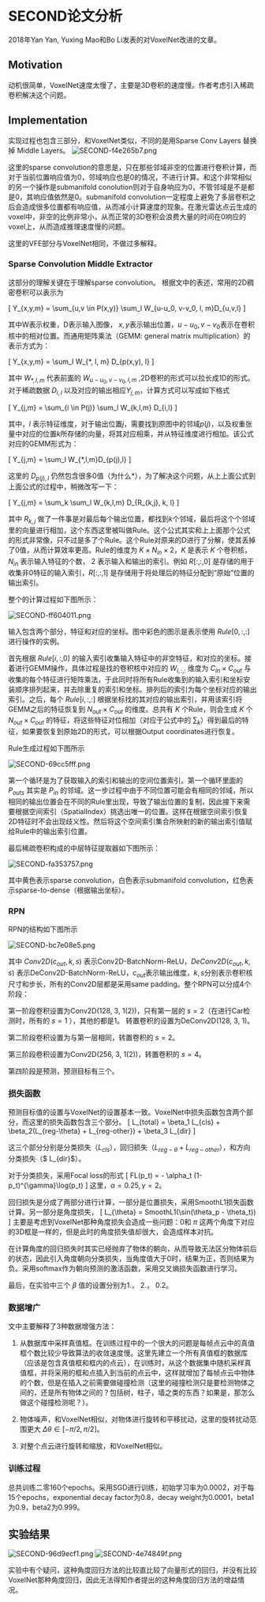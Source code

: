 # SECOND论文分析
2018年Yan Yan, Yuxing Mao和Bo Li发表的对VoxelNet改进的文章。

## Motivation
动机很简单，VoxelNet速度太慢了，主要是3D卷积的速度慢。作者考虑引入稀疏卷积解决这个问题。

## Implementation
实现过程也包含三部分，和VoxelNet类似，不同的是用Sparse Conv Layers 替换掉 Middle Layers。
<img alt="SECOND-f4e265b7.png" src="assets/SECOND-f4e265b7.png" width="" height="" >

这里的sparse convolution的意思是，只在那些邻域非空的位置进行卷积计算，而对于当前位置响应值为0，邻域响应也是0的情况，不进行计算。和这个非常相似的另一个操作是submanifold conolution则对于自身响应为0，不管邻域是不是都是0，其响应值依然是0。submanifold convolution一定程度上避免了多层卷积之后会造成很多位置都有响应值，从而减小计算速度的现象。在激光雷达点云生成的voxel中，非空的比例非常小，从而正常的3D卷积会浪费大量的时间在0响应的voxel上，从而造成推理速度慢的问题。

这里的VFE部分与VoxelNet相同，不做过多解释。

### Sparse Convolution Middle Extractor
这部分的理解关键在于理解sparse convolution。
根据文中的表述，常用的2D稠密卷积可以表示为

\[
Y_{x,y,m} = \sum_{u,v \in P(x,y)} \sum_l W_{u-u_0, v-v_0, l, m}D_{u,v,l}
\]

其中W表示权重，D表示输入图像， $x,y$表示输出位置，$u-u_0, v-v_0$表示在卷积核中的相对位置。而通用矩阵乘法（GEMM: general matrix multiplication）的表示方式为：

\[
Y_{x,y,m} = \sum_l W_{*, l, m} D_{p(x,y), l}
\]

其中 $W_{*, l, m}$ 代表前面的 $W_{u-u_0, v-v_0, l, m}$ ,2D卷积的形式可以拉长成1D的形式。对于稀疏数据 $D_{i,l}$ 以及对应的输出相应$Y_{j,m}$，计算方式可以写成如下格式

\[
Y_{j,m} = \sum_{i \in P(j)} \sum_l W_{k,l,m} D_{i,l}
\]

其中，$l$ 表示特征维度，对于输出位置$j$，需要找到原图中的邻域$p(j)$，以及权重张量中对应的位置$k$所存储的向量，将其对应相乘，并从特征维度进行相加。该公式对应的GEMM形式为：

\[
Y_{j,m} = \sum_l W_{*,l,m}D_{p(j),l}
\]

这里的 $D_{p(j),l}$ 仍然包含很多0值（为什么*），为了解决这个问题，从上上面公式到上面公式的过程中，稍微改写一下：

\[
Y_{j,m} = \sum_k \sum_l W_{k,l,m} D_{R_{k,j}, k, l}
\]

其中 $R_{k,j}$ 做了一件事是对最后每个输出位置，都找到$k$个邻域，最后将这个个邻域里的向量进行相加，这个东西这里被叫做Rule。这个公式其实和上上面那个公式的形式非常像，只不过是多了个Rule。这个Rule对原来的D进行了分解，使其丢掉了0值，从而计算效率更高。Rule的维度为 $K \times N_{in} \times 2$，$K$ 是表示 $K$ 个卷积核， $N_{in}$ 表示输入特征的个数， $2$ 表示输入和输出的索引。例如 $R[:, :, 0]$ 是存储的用于收集非0特征的输入索引，$R[:,:,1]$ 是存储用于将处理后的特征分配到“原始”位置的输出索引。

整个的计算过程如下图所示：

<img alt="SECOND-ff604011.png" src="assets/SECOND-ff604011.png" width="" height="" >

输入包含两个部分，特征和对应的坐标。图中彩色的图示是表示使用 $Rule[0, :, :]$ 进行操作的实例。

首先根据 $Rule[i, :, 0]$ 的输入索引收集输入特征中的非空特征，和对应的坐标。接着进行GEMM操作，具体过程是找的卷积核中对应的 $W_{i, :, :}$ 维度为 $C_{in} \times C_{out}$ 与收集的每个特征进行矩阵乘法，于此同时将所有Rule收集到的输入索引和坐标安装顺序排列起来，并去除重复的索引和坐标。排列后的索引为每个坐标对应的输出索引。之后，每个 $Rule[i, :, :]$ 根据坐标找的其对应的输出索引，并用该索引将GEMM之后的特征恢复到 $N_{out} \times C_{out}$ 的维度。总共有 $K$ 个Rule，则会生成 $K$ 个 $N_{out} \times C_{out}$ 的特征，将这些特征对位相加（对应于公式中的 $\sum_k$）得到最后的特征，如果要恢复到原始2D的形式，可以根据Output coordinates进行恢复。

Rule生成过程如下图所示

<img alt="SECOND-69cc5fff.png" src="assets/SECOND-69cc5fff.png" width="" height="" >

第一个循环是为了获取输入的索引和输出的空间位置索引。第一个循环里面的 $P_{outs}$ 其实是 $P_{in}$ 的邻域。这一步过程中由于不同位置可能会有相同的邻域，所以相同的输出位置会在不同的Rule里出现，导致了输出位置的复制，因此接下来需要根据空间索引（SpatialIndex）挑选出唯一的位置。这样在根据空间索引恢复2D特征时不会出现歧义性。然后将这个空间索引集合所映射的新的输出索引值赋给Rule中的输出索引位置。

最后稀疏卷积构成的中层特征提取器如下图所示：

<img alt="SECOND-fa353757.png" src="assets/SECOND-fa353757.png" width="" height="" >

其中黄色表示sparse convolution，白色表示submanifold convolution，红色表示sparse-to-dense（根据输出坐标）。

### RPN
RPN的结构如下图所示

<img alt="SECOND-bc7e08e5.png" src="assets/SECOND-bc7e08e5.png" width="" height="" >

其中 $Conv2D(c_{out}, k, s)$ 表示Conv2D-BatchNorm-ReLU，$DeConv2D(c_{out}, k, s)$ 表示DeConv2D-BatchNorm-ReLU，$c_{out}$表示输出维度，$k, s$分别表示卷积核尺寸和步长，所有的Conv2D层都是采用same padding。整个RPN可以分成4个阶段：

第一阶段卷积设置为Conv2D(128, 3, 1(2))，只有第一层的 $s=2$（在进行Car检测时，所有的 $s=1$ ），其他的都是1。
转置卷积的设置为DeConv2D(128, 3, 1)。

第二阶段卷积设置为与第一层相同，转置卷积的 $s=2$。

第三阶段卷积设置为Conv2D(256, 3, 1(2))，转置卷积的 $s=4$。

第四阶段是预测，预测目标有三个。

### 损失函数
预测目标值的设置与VoxelNet的设置基本一致。VoxelNet中损失函数包含两个部分，而这里的损失函数包含三个部分。
\[
L_{total} = \beta_1 L_{cls} + \beta_2(L_{reg-\theta} + L_{reg-other}) + \beta_3 L_{dir}
\]

这三个部分分别是分类损失（$L_{cls}$），回归损失（$L_{reg-\theta} + L_{reg-other}$），和方向分类损失（$ L_{dir}$）。

对于分类损失，采用Focal loss的形式
\[
FL(p_t) = - \alpha_t (1-p_t)^{\gamma}\log(p_t)
\]
这里，$\alpha=0.25, \gamma=2$。

回归损失是分成了两部分进行计算，一部分是位置损失，采用SmoothL1损失函数计算。另一部分是角度损失，
\[
L_{\theta} = SmoothL1(\sin(\theta_p - \theta_t))
\]
主要是考虑到VoxelNet那种角度损失会造成一些问题：0和 $\pi$ 这两个角度下对应的3D框是一样的，但是此时的角度损失值却很大，会造成样本对抗。

在计算角度的回归损失时其实已经抛弃了物体的朝向，从而导致无法区分物体前后的状态，因此引入角度朝向分类损失，当角度值大于0时，结果为正，否则结果为负。采用softmax作为朝向预测的激活函数，采用交叉熵损失函数进行学习。

最后，在实验中三个 $\beta$ 值的设置分别为1.， 2.， 0.2。

### 数据增广
文中主要解释了3种数据增强方法：

1. 从数据库中采样真值框。在训练过程中的一个很大的问题是每帧点云中的真值框个数比较少导致算法的收敛速度慢。这里先建立一个所有真值框的数据库（应该是包含真值框和框内的点云），在训练时，从这个数据集中随机采样真值框，并将采用的框和点插入到当前的点云中，这样就增加了每帧点云中物体的个数，但是在插入之前需要做碰撞检测（这里的碰撞检测只是要检测物体之间的，还是所有物体之间的？包括树，柱子，墙之类的东西？如果是，那怎么做这个碰撞检测呢？）。

2. 物体噪声，和VoxelNet相似，对物体进行旋转和平移扰动，这里的旋转扰动范围更大 $\Delta \theta \in [-\pi/2, \pi/2]$。

3. 对整个点云进行旋转和缩放，和VoxelNet相似。

### 训练过程
总共训练二零160个epochs。采用SGD进行训练，初始学习率为0.0002，对于每15个epochs，exponential decay factor为0.8，decay weight为0.0001，beta1为0.9，beta2为0.999。

## 实验结果

<img alt="SECOND-96d9ecf1.png" src="assets/SECOND-96d9ecf1.png" width="" height="" >

<img alt="SECOND-4e74849f.png" src="assets/SECOND-4e74849f.png" width="" height="" >

实验中有个疑问，这种角度回归方法的比较直比较了向量形式的回归，并没有比较VoxelNet那种角度回归，因此无法得知作者提出的这种角度回归方法的增益情况。
